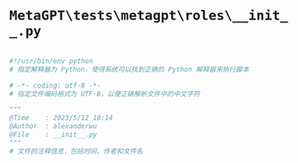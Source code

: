 # `MetaGPT\tests\metagpt\roles\__init__.py`

```py

#!/usr/bin/env python
# 指定解释器为 Python，使得系统可以找到正确的 Python 解释器来执行脚本

# -*- coding: utf-8 -*-
# 指定文件编码格式为 UTF-8，以便正确解析文件中的中文字符

"""
@Time    : 2023/5/12 10:14
@Author  : alexanderwu
@File    : __init__.py
"""
# 文件的注释信息，包括时间、作者和文件名

```